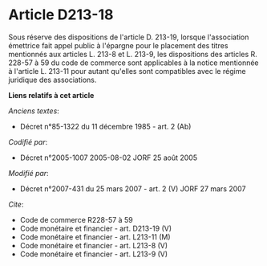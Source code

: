 # Article D213-18

Sous réserve des dispositions de l'article D. 213-19, lorsque l'association émettrice fait appel public à l'épargne pour le
placement des titres mentionnés aux articles L. 213-8 et L. 213-9, les dispositions des articles R. 228-57 à 59 du code de
commerce sont applicables à la notice mentionnée à l'article L. 213-11 pour autant qu'elles sont compatibles avec le régime
juridique des associations.

**Liens relatifs à cet article**

_Anciens textes_:

  - Décret n°85-1322 du 11 décembre 1985 - art. 2 (Ab)

_Codifié par_:

  - Décret n°2005-1007 2005-08-02 JORF 25 août 2005

_Modifié par_:

  - Décret n°2007-431 du 25 mars 2007 - art. 2 (V) JORF 27 mars 2007

_Cite_:

  - Code de commerce R228-57 à 59
  - Code monétaire et financier - art. D213-19 (V)
  - Code monétaire et financier - art. L213-11 (M)
  - Code monétaire et financier - art. L213-8 (V)
  - Code monétaire et financier - art. L213-9 (V)

